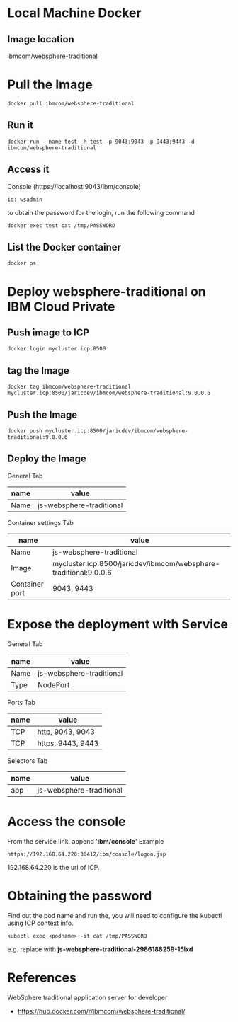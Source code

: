 # Local Machine Docker

## Image location
[ibmcom/websphere-traditional](https://hub.docker.com/r/ibmcom/websphere-traditional/)

# Pull the Image
```
docker pull ibmcom/websphere-traditional
```

## Run it
```
docker run --name test -h test -p 9043:9043 -p 9443:9443 -d ibmcom/websphere-traditional
```

## Access it
Console (https://localhost:9043/ibm/console)
```
id: wsadmin
```
to obtain the password for the login, run the following command
```
docker exec test cat /tmp/PASSWORD
```

## List the Docker container
```
docker ps
```

# Deploy websphere-traditional on IBM Cloud Private

## Push image to ICP
```
docker login mycluster.icp:8500
```

## tag the Image
```
docker tag ibmcom/websphere-traditional mycluster.icp:8500/jaricdev/ibmcom/websphere-traditional:9.0.0.6
```

## Push the Image
```
docker push mycluster.icp:8500/jaricdev/ibmcom/websphere-traditional:9.0.0.6
```

## Deploy the Image

General Tab

name | value
-----| -----
Name | js-websphere-traditional

Container settings Tab

name | value
-----| -----
Name | js-websphere-traditional
Image | mycluster.icp:8500/jaricdev/ibmcom/websphere-traditional:9.0.0.6
Container port | 9043, 9443


# Expose the deployment with Service

General Tab

name | value
-----| -----
Name | js-websphere-traditional
Type | NodePort

Ports Tab

name | value
-----| -----
TCP | http, 9043, 9043
TCP | https, 9443, 9443

Selectors Tab

name | value
-----| -----
app | js-websphere-traditional

# Access the console

From the service link, append '**ibm/console**'
Example
```
https://192.168.64.220:30412/ibm/console/logon.jsp
```

192.168.64.220 is the url of ICP.

# Obtaining the password
Find out the pod name and run the, you will need to configure the kubectl using ICP context info.

```
kubectl exec <podname> -it cat /tmp/PASSWORD
```

e.g. replace <podname> with **js-websphere-traditional-2986188259-15lxd**

# References
WebSphere traditional application server for developer
- https://hub.docker.com/r/ibmcom/websphere-traditional/
